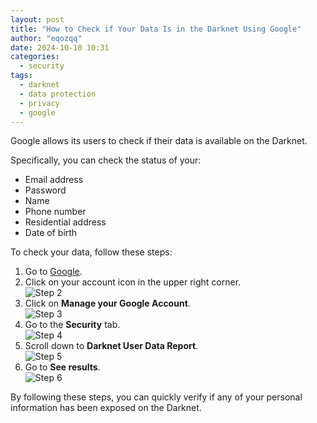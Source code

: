 ```yaml
---
layout: post
title: "How to Check if Your Data Is in the Darknet Using Google"
author: "eqozqq"
date: 2024-10-10 10:31
categories: 
  - security
tags: 
  - darknet
  - data protection
  - privacy
  - google
---
```


Google allows its users to check if their data is available on the Darknet.

Specifically, you can check the status of your:

- Email address
- Password
- Name
- Phone number
- Residential address
- Date of birth

To check your data, follow these steps:

1. Go to [Google](https://www.google.com/).
2. Click on your account icon in the upper right corner.
   <img src="{{ site.baseurl }}/assets/images/20241010_122957.jpg" alt="Step 2" style="display: block; margin: 0 auto; max-width: 100%; height: auto;">
3. Click on **Manage your Google Account**.
   <img src="{{ site.baseurl }}/assets/images/20241010123446.png" alt="Step 3" style="display: block; margin: 0 auto; max-width: 100%; height: auto;">
4. Go to the **Security** tab.
   <img src="{{ site.baseurl }}/assets/images/20241010123627.png" alt="Step 4" style="display: block; margin: 0 auto; max-width: 100%; height: auto;">
5. Scroll down to **Darknet User Data Report**.
   <img src="{{ site.baseurl }}/assets/images/20241010123723.png" alt="Step 5" style="display: block; margin: 0 auto; max-width: 100%; height: auto;">
6. Go to **See results**.
    <img src="{{ site.baseurl }}/assets/images/20241010124048.png" alt="Step 6" style="display: block; margin: 0 auto; max-width: 100%; height: auto;">

By following these steps, you can quickly verify if any of your personal information has been exposed on the Darknet.
